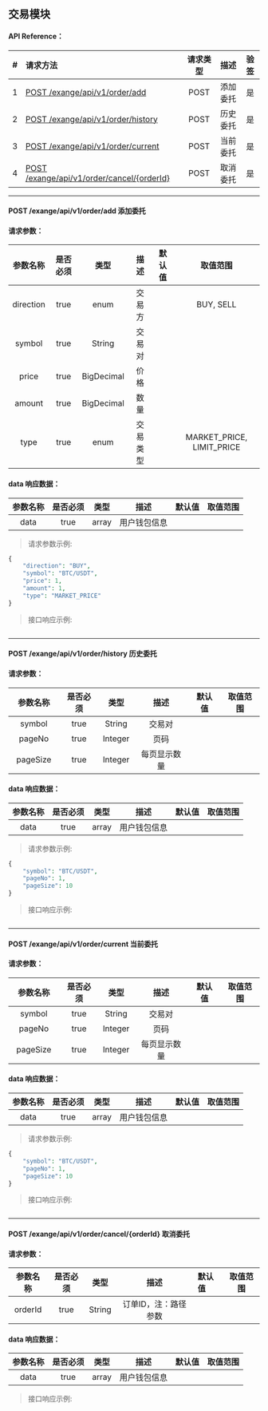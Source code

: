 ## 交易模块


#### API Reference：

|#      |请求方法     |请求类型    |描述     |验签    |
|:---:  |:---       |:---:      |:---:    |:---:   |
|1|[POST /exange/api/v1/order/add](#post-exangeapiv1orderadd-添加委托)|POST|添加委托|是|
|2|[POST /exange/api/v1/order/history](#post-exangeapiv1orderhistory-历史委托)|POST|历史委托|是|
|3|[POST /exange/api/v1/order/current](#post-exangeapiv1ordercurrent-当前委托)|POST|当前委托|是|
|4|[POST /exange/api/v1/order/cancel/{orderId}](#post-exangeapiv1ordercancelorderId-取消委托)|POST|取消委托|是|

---




#### POST /exange/api/v1/order/add 添加委托

#### 请求参数：

|参数名称    |是否必须    |类型           |描述    |默认值     |取值范围    |
|:---:      |:---:       |:---:         |:---:    |:---:      |:---:     |
|direction  |true        |enum          |交易方   |          |BUY, SELL   |
|symbol     |true        |String        |交易对   |          |           |
|price      |true        |BigDecimal    |价格     |          |           |
|amount     |true        |BigDecimal    |数量     |          |           |
|type       |true        |enum          |交易类型 |          |MARKET_PRICE, LIMIT_PRICE|


#### data 响应数据：

|参数名称             |是否必须    |类型           |描述        |默认值     |取值范围       |
|:---:                |:---:      |:---:          |:---:      |:---:      |---           |
|data                |true       |array          |用户钱包信息 |　         |               |

> 请求参数示例:
```php
{
    "direction": "BUY",
    "symbol": "BTC/USDT",
    "price": 1,
    "amount": 1,
    "type": "MARKET_PRICE"
}
```  

> 接口响应示例:
```json


```
---




#### POST /exange/api/v1/order/history 历史委托

#### 请求参数：

|参数名称    |是否必须    |类型           |描述    |默认值     |取值范围    |
|:---:      |:---:       |:---:         |:---:    |:---:      |:---:     |
|symbol　    |true       |String   |交易对        |          |           |
|pageNo　    |true       |Integer  |页码          |         |           |
|pageSize　  |true       |Integer  |每页显示数量   |         |           |


#### data 响应数据：

|参数名称             |是否必须    |类型           |描述        |默认值     |取值范围       |
|:---:                |:---:      |:---:          |:---:      |:---       |---           |
|data                |true       |array          |用户钱包信息 |　         |               |

> 请求参数示例:
```php
{
    "symbol": "BTC/USDT",
    "pageNo": 1,
    "pageSize": 10
}
```  

> 接口响应示例:
```json


```
---




#### POST /exange/api/v1/order/current 当前委托

#### 请求参数：

|参数名称    |是否必须    |类型           |描述    |默认值     |取值范围    |
|:---:      |:---:       |:---:         |:---:    |:---:      |:---:     |
|symbol　    |true       |String   |交易对        |          |           |
|pageNo　    |true       |Integer  |页码          |         |           |
|pageSize　  |true       |Integer  |每页显示数量   |         |           |


#### data 响应数据：

|参数名称             |是否必须    |类型           |描述        |默认值     |取值范围       |
|:---:                |:---:      |:---:          |:---:      |:---       |---           |
|data                |true       |array          |用户钱包信息 |　         |               |

> 请求参数示例:
```php
{
    "symbol": "BTC/USDT",
    "pageNo": 1,
    "pageSize": 10
}
```  

> 接口响应示例:
```json


```
---




#### POST /exange/api/v1/order/cancel/{orderId} 取消委托

#### 请求参数：

|参数名称    |是否必须    |类型    |描述     |默认值     |取值范围    |
|:---:       |:---:      |:---:  |:---:    |:---      |:---:       |
|orderId    |true       |String |订单ID，注：路径参数    |          |            |


#### data 响应数据：

|参数名称             |是否必须    |类型           |描述        |默认值     |取值范围       |
|:---:                |:---:      |:---:          |:---:      |:---       |---           |
|data                |true       |array          |用户钱包信息 |　         |               |


> 接口响应示例:
```json


```




